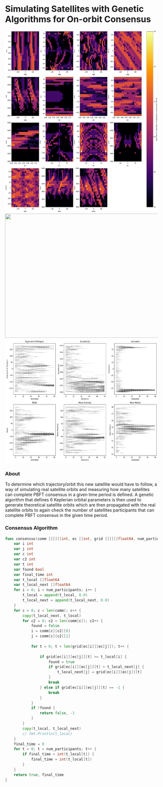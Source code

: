 # Simulating Satellites with Genetic Algorithms for On-orbit Consensus


<img src="https://github.com/0x365/astropy/blob/main/perm_data/all.png" width="600" height="600"></img>
<img src="https://github.com/0x365/astropy/blob/main/perm_data/animation.gif" width="600" height="408"></img>
<img src="https://github.com/0x365/astropy/blob/main/perm_data/special_trend_learning_orbit_elements.png" width="600" height="408"></img>

### About

To determine which trajectory/orbit this new satellite would have to follow, a way of simulating real satellite orbits and measuring how many satellites can complete PBFT consensus in a given time period is defined. A genetic algorithm that defines 6 Keplerian orbital parameters is then used to generate theoretical satellite orbits which are then propagated with the real satellite orbits to again check the number of satellites participants that can complete PBFT consensus in the given time period.




### Consensus Algorithm

```go
func consensus(comm [][][]int, ec []int, grid [][][]float64, num_participants int) (bool, int) {
	var i int
	var j int
	var c int
	var c2 int
	var t int
	var found bool
	var final_time int
	var t_local []float64
	var t_local_next []float64
	for i = 0; i < num_participants; i++ {
		t_local = append(t_local, 0.0)
		t_local_next = append(t_local_next, 0.0)
	}
	for c = 0; c < len(comm); c++ {
		copy(t_local_next, t_local)
		for c2 = 0; c2 < len(comm[c]); c2++ {
			found = false
			i = comm[c][c2][0]
			j = comm[c][c2][1]

			for t = 0; t < len(grid[ec[i]][ec[j]]); t++ {

				if grid[ec[i]][ec[j]][t] >= t_local[i] {
					found = true
					if grid[ec[i]][ec[j]][t] > t_local_next[j] {
						t_local_next[j] = grid[ec[i]][ec[j]][t]
					}
					break
				} else if grid[ec[i]][ec[j]][t] == -1 {
					break
				}
			}
			if !found {
				return false, -1
			}
		}
		copy(t_local, t_local_next)
		// fmt.Println(t_local)
	}
	final_time = 0
	for t = 0; t < num_participants; t++ {
		if final_time < int(t_local[t]) {
			final_time = int(t_local[t])
		}
	}
	return true, final_time
}
```
